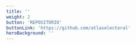 ```yaml
---
title: ''
weight: 2
button: 'REPOSITORIO'
buttonLink: 'https://github.com/atlaselectoral'
heroBackground: ''
---
```

